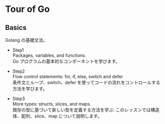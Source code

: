 # Tour of Go

## Basics

Golang の基礎文法。

- Step1  
  Packages, variables, and functions.  
  Go プログラムの基本的なコンポーネントを学びます。

- Step2  
  Flow control statements: for, if, else, switch and defer  
  条件文とループ、switch、defer を使ってコードの流れをコントロールする方法を学びます。

- Step3  
  More types: structs, slices, and maps.  
  既存の型に基づいて新しい型を定義する方法を学ぶ: このレッスンでは構造体、配列、slice、map について説明します。
